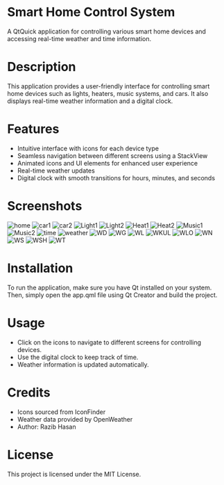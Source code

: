 # Smart Home Control System
A QtQuick application for controlling various smart home devices and accessing real-time weather and time information.

# Description
This application provides a user-friendly interface for controlling smart home devices such as lights, heaters, music systems, and cars. It also displays real-time weather information and a digital clock.

# Features
- Intuitive interface with icons for each device type
- Seamless navigation between different screens using a StackView
- Animated icons and UI elements for enhanced user experience
- Real-time weather updates
- Digital clock with smooth transitions for hours, minutes, and seconds

# Screenshots
![home](SmartHome/images/homepage.png)
![car1](SmartHome/images/car1.png)
![car2](SmartHome/images/car2.png)
![Light1](SmartHome/images/Light1.png)
![Light2](SmartHome/images/Light2.png)
![Heat1](SmartHome/images/Heat1.png)
![Heat2](SmartHome/images/Heat2.png)
![Music1](SmartHome/images/Music1.png)
![Music2](SmartHome/images/music2.png)
![time](SmartHome/images/time.png)
![weather](SmartHome/images/weather.png)
![WD](SmartHome/images/WD.png)
![WG](SmartHome/images/WG.png)
![WL](SmartHome/images/WL.png)
![WKUL](SmartHome/images/WKUL.png)
![WLO](SmartHome/images/WLO.png)
![WN](SmartHome/images/WN.png)
![WS](SmartHome/images/WS.png)
![WSH](SmartHome/images/WSH.png)
![WT](SmartHome/images/WT.png)


# Installation
To run the application, make sure you have Qt installed on your system. Then, simply open the app.qml file using Qt Creator and build the project.

# Usage
- Click on the icons to navigate to different screens for controlling devices.
- Use the digital clock to keep track of time.
- Weather information is updated automatically.

# Credits
- Icons sourced from IconFinder
- Weather data provided by OpenWeather
- Author: Razib Hasan

# License
This project is licensed under the MIT License.